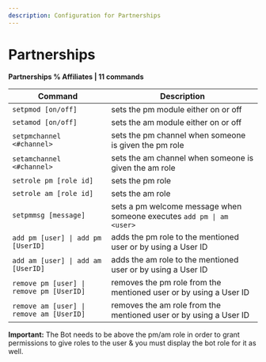 ```yaml
---
description: Configuration for Partnerships
---
```


# Partnerships

**Partnerships % Affiliates | 11 commands**

| Command                                  | Description                                                           |
| ---------------------------------------- | --------------------------------------------------------------------- |
| `setpmod [on/off]`                       | sets the pm module either on or off                                   |
| `setamod [on/off]`                       | sets the am module either on or off                                   |
| `setpmchannel <#channel>`                | sets the pm channel when someone is given the pm role                 |
| `setamchannel <#channel>`                | sets the am channel when someone is given the am role                 |
| `setrole pm [role id]`                   | sets the pm role                                                      |
| `setrole am [role id]`                   | sets the am role                                                      |
| `setpmmsg [message]`                     | sets a pm welcome message when someone executes `add pm \| am <user>` |
| `add pm [user] \| add pm [UserID]`       | adds the pm role to the mentioned user or by using a User ID          |
| `add am [user] \| add am [UserID]`       | adds the am role to the mentioned user or by using a User ID          |
| `remove pm [user] \| remove pm [UserID]` | removes the pm role from the mentioned user or by using a User ID     |
| `remove am [user] \| remove am [UserID]` | removes the am role from the mentioned user or by using a User ID     |

**Important:** The Bot needs to be above the pm/am role in order to grant permissions to give roles to the user & you must display the bot role for it as well.
